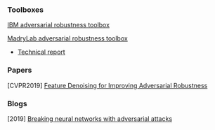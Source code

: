 ### Toolboxes
[IBM adversarial robustness toolbox](https://github.com/IBM/adversarial-robustness-toolbox)

[MadryLab adversarial robustness toolbox](https://github.com/MadryLab/robustness)
  - [Technical report](https://arxiv.org/pdf/1807.01069.pdf)

### Papers
[CVPR2019] [Feature Denoising for Improving Adversarial Robustness](https://arxiv.org/abs/1812.03411)

### Blogs
[2019] [Breaking neural networks with adversarial attacks](https://towardsdatascience.com/breaking-neural-networks-with-adversarial-attacks-f4290a9a45aa)
